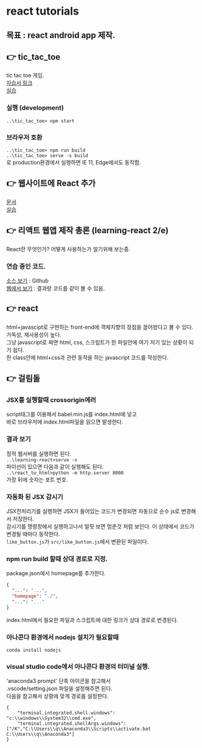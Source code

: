 # react tutorials
## 목표 : react android app 제작.
## 👉 tic_tac_toe
tic tac toe 게임.  
[자습서 링크](https://ko.reactjs.org/tutorial/tutorial.html)  
[실습](./tic_tac_toe)  
### 실행 (development)
`..\tic_tac_toe> npm start`  
### 브라우저 호환
`..\tic_tac_toe> npm run build`  
`..\tic_tac_toe> serve -s build`  
로 production환경에서 실행하면 IE 11, Edge에서도 동작함.  
## 👉 웹사이트에 React 추가
[문서](https://ko.reactjs.org/docs/add-react-to-a-website.html)  
[실습](./react_to_html)  
## 👉 리액트 웹앱 제작 총론 (learning-react 2/e)  
React란 무엇인가? 어떻게 사용하는가 알기위해 보는중.  
### 연습 중인 코드.  
[소스 보기](./learning-react) : Github  
[웹에서 보기](http://skyred.cloud/learning-react/) : 결과랑 코드를 같이 볼 수 있음.  

## 👉 react
html+javascipt로 구현하는 front-end에 객체지향의 장점을 끌어왔다고 볼 수 있다. 가독성, 재사용성이 높다.  
그냥 javascript로 짜면 html, css, 스크립트가 한 파일안에 여기 저기 있는 상황이 되기 쉽다.  
한 class안에 html+css과 관련 동작을 하는 javascript 코드를 작성한다.  
## 👉 걸림돌
### JSX를 실행할때 crossorigin에러
script태그를 이용해서 babel.min.js를 index.html에 넣고  
바로 브라우저에 index.html파일을 읽으면 발생한다.  
### 결과 보기
정적 웹서버를 실행하면 된다.  
`..\learning-react>serve -s`  
파이선이 있으면 다음과 같이 실행해도 된다.  
`..\react_to_html>python -m http.server 8000`  
가장 뒤에 숫자는 포트 번호.  
### 자동화 된 JSX 감시기
JSX전처리기를 실행하면 JSX가 들어있는 코드가 변경되면 자동으로 순수 js로 변경해서 저장한다.  
감시기를 명령창에서 실행하고나서 얼핏 보면 멈춘것 처럼 보인다. 이 상태에서 코드가 변경될 때마다 동작한다.  
`like_button.js`가 `src/like_button.js`에서 변환된 파일이다.  
### npm run build 할때 상대 경로로 지정.
package.json에서 homepage를 추가한다.  
```json
{
  "...": "...",
  "homepage": "./",
  "...": "..."
}
```
index.html에서 필요한 파일과 스크립트에 대한 링크가 상대 경로로 번경된다.  
### 아나콘다 환경에서 nodejs 설치가 필요할때  
`conda install nodejs`  
### visual studio code에서 아나콘다 환경의 터미널 실행.
'anaconda3 prompt' 단축 아이콘을 참고해서  
.vscode/setting.json 파일을 설정해주면 된다.  
다음을 참고해서 상황에 맞게 경로를 설정한다.  
```
{
    "terminal.integrated.shell.windows": "c:\\windows\\System32\\cmd.exe",
    "terminal.integrated.shellArgs.windows": ["/K","C:\\Users\\q\\Anaconda3\\Scripts\\activate.bat C:\\Users\\q\\Anaconda3"]
}
``` 
